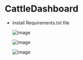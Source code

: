 # CattleDashboard
- Install Requirements.txt file

  ![image](https://github.com/canvassenshi/CattleDashboard/assets/68025703/7b35da23-14be-488b-b120-af478ecfbb34)
  
  ![image](https://github.com/canvassenshi/CattleDashboard/assets/68025703/e821783e-f588-403a-ac4f-be9b3e614c20)
  
  ![image](https://github.com/canvassenshi/CattleDashboard/assets/68025703/1db1f22d-6815-45c2-a0c9-3490bdb84042)


